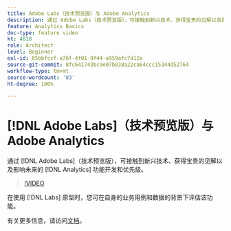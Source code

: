 ```yaml
---
title: Adobe Labs（技术预览版）与 Adobe Analytics
description: 通过 Adobe Labs（技术预览版），可接触到新兴技术、获得宝贵的见解以及影响未来的 Analytics 功能开发和优先级。
feature: Analytics Basics
doc-type: feature video
kt: 4818
role: Architect
level: Beginner
exl-id: 05bbfccf-a76f-4f01-9f44-a959afc7d12a
source-git-commit: 8fc641743bc9e07b838a22ca64ccc15344d52764
workflow-type: tm+mt
source-wordcount: '83'
ht-degree: 100%

---
```


# [!DNL Adobe Labs]（技术预览版）与 Adobe Analytics

通过 [!DNL Adobe Labs]（技术预览版），可接触到新兴技术、获得宝贵的见解以及影响未来的 [!DNL Analytics] 功能开发和优先级。

>[!VIDEO](https://video.tv.adobe.com/v/36688/?quality=12&learn=on&captions=chi_hans)

在使用 [!DNL Labs] 原型时，您可在自身的业务用例和数据的背景下评估该功能。

有关更多信息，请访问[文档](https://experienceleague.adobe.com/docs/analytics/analyze/tech-previews/overview.html?lang=zh-Hans)。
